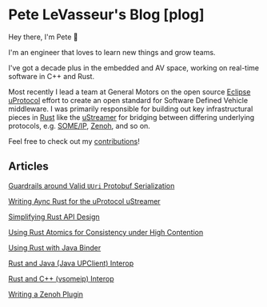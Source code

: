 # Pete LeVasseur's Blog [plog]

Hey there, I'm Pete 👋

I'm an engineer that loves to learn new things and grow teams.

I've got a decade plus in the embedded and AV space, working on real-time software in C++ and Rust.

Most recently I lead a team at General Motors on the open source [Eclipse uProtocol](https://github.com/eclipse-uprotocol) effort to create an open standard for Software Defined Vehicle middleware. I was primarily responsible for building out key infrastructural pieces in [Rust](https://www.rust-lang.org/) like the [uStreamer](https://github.com/PLeVasseur/up-streamer-rust) for bridging between differing underlying protocols, e.g. [SOME/IP](https://github.com/eclipse-uprotocol/up-transport-vsomeip-rust), [Zenoh](https://github.com/eclipse-uprotocol/up-transport-zenoh-rust), and so on.

Feel free to check out my [contributions](https://github.com/PLeVasseur)!

## Articles

[Guardrails around Valid `UUri` Protobuf Serialization](articles/014-rust-protobuf-api-guardrails.md)

[Writing Aync Rust for the uProtocol uStreamer](articles/010-writing-async-rust.md)

[Simplifying Rust API Design](articles/013-rust-simplify-api-design.md)

[Using Rust Atomics for Consistency under High Contention](articles/012-rust-atomics-generate-uuids.md)

[Using Rust with Java Binder](articles/011-rust-android-binder-aosp.md)

[Rust and Java (Java UPClient) Interop](articles/003-interop-java-rust.md)

[Rust and C++ (vsomeip) Interop](articles/002-interop-cpp-rust.md)

[Writing a Zenoh Plugin](articles/004-writing-zenoh-plugin.md)

